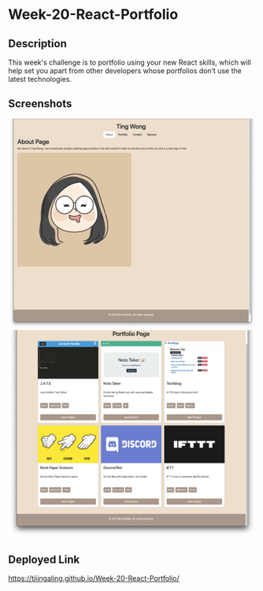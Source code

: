 # Week-20-React-Portfolio

## Description
This week's challenge is to portfolio using your new React skills, which will help set you apart from other developers whose portfolios don’t use the latest technologies. 


## Screenshots
![Screenshot of the About Page](./public/assets/screenshot-about.png)
![Screenshot of the Portfolio Page](./public/assets/screenshot-portfolio.png)

## Deployed Link
https://tiiingaling.github.io/Week-20-React-Portfolio/ 